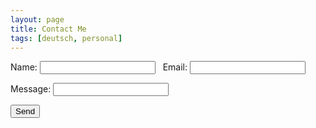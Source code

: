 ```yaml
---
layout: page
title: Contact Me
tags: [deutsch, personal]
---
```


<form action="https://formspree.io/herbert@feutl.com" method="POST">
    <p>Name: <input type="text" name="name"> &nbsp; Email: <input type="email" name="_replyto"></p>
    <p>Message: <input type="textarea" rows="4" cols="50" name="message"></p>
    <p><input type="submit" value="Send"></p>
    <input type="hidden" name="_next" value="//blog.feutl.com" />
    <input type="hidden" name="_subject" value="New submission From blog.feutl.com" />
</form>